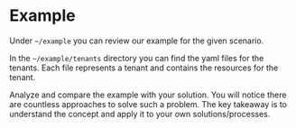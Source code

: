 # Example

Under `~/example` you can review our example for the given scenario.

In the `~/example/tenants` directory you can find the yaml files for the tenants. Each file represents a tenant and contains the resources for the tenant.

Analyze and compare the example with your solution. You will notice there are countless approaches to solve such a problem. The key takeaway is to understand the concept and apply it to your own solutions/processes.
